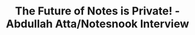 ---
title: "The Future of Notes is Private! - Abdullah Atta/Notesnook Interview"
description: "Welcoming back for the second time...Abdullah Attah from Notesnook to discuss his open source note-taking solution, how they function behind-the-scenes, upcoming features, long-term sustainability, and more! "
datePublished: 2024-09-06
dateUpdated: 2024-09-06
linkYouTube: "https://www.youtube.com/watch?v=ocC0wDFCVbE"
linkForum: "https://discuss.techlore.tech/t/the-future-of-notes-is-private-abdullah-atta-notesnook-interview/9872"
linkPeerTube: "https://neat.tube/w/ddcQu2MnhACCoTUhiAw6JR"
linkOdysee: "https://odysee.com/@techlore:3/the-future-of-notes-is-private!-abdullah:e"
tags: ["Interview"]
---